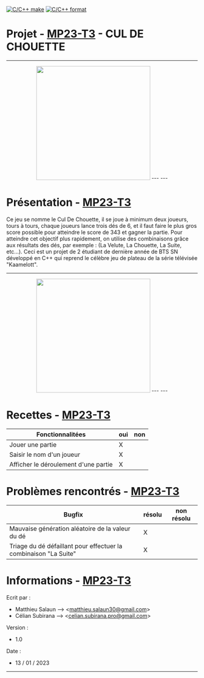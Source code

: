 [![C/C++ make](https://github.com/btssn-lasalle84/MP23-T3/actions/workflows/c-cpp.yml/badge.svg?branch=develop)](https://github.com/btssn-lasalle84/MP23-T3/actions/workflows/c-cpp.yml) [![C/C++ format](https://github.com/btssn-lasalle84/MP23-T3/actions/workflows/cppformat.yml/badge.svg?branch=develop)](https://github.com/btssn-lasalle84/MP23-T3/actions/workflows/cppformat.yml)

# Projet - [MP23-T3](#mp23-t3) - CUL DE CHOUETTE

---
<p align="center">
<img src="https://365idees.jf-blog.fr/files/2019/07/cul_de_chouette.png" width="300">
---
---

# Présentation - [MP23-T3](#mp23-t3)

Ce jeu se nomme le Cul De Chouette, il se joue à minimum deux joueurs, tours à tours, chaque joueurs lance trois dés de 6, et il faut faire le plus gros score possible pour atteindre le score de 343 et gagner la partie. Pour atteindre cet objectif plus rapidement, on utilise des combinaisons grâce aux résultats des dés, par exemple : (La Velute, La Chouette, La Suite, etc...).
Ceci est un projet de 2 étudiant de dernière année de BTS SN développé en C++ qui reprend le célèbre jeu de plateau de la série télévisée "Kaamelott".

---
<p align="center">
<img src="https://legrenierludique.fr/wp-content/uploads/2021/07/kaamelott-meme-1.jpeg" width="300">
---
---

# Recettes - [MP23-T3](#mp23-t3)

|Fonctionnalitées|oui|non|
|---|---|---|
|Jouer une partie|X|
|Saisir le nom d'un joueur|X|
|Afficher le déroulement d'une partie|X|

# Problèmes rencontrés - [MP23-T3](#mp23-t3)

|Bugfix|résolu|non résolu|
|---|---|---|
|Mauvaise génération aléatoire de la valeur du dé|X|
|Triage du dé défaillant pour effectuer la combinaison "La Suite"|X|

# Informations - [MP23-T3](#mp23-t3)

Ecrit par :
- Matthieu Salaun -->  <<matthieu.salaun30@gmail.com>>
- Célian Subirana -->  <<celian.subirana.pro@gmail.com>>

Version :
- 1.0

Date :
- 13 / 01 / 2023
---